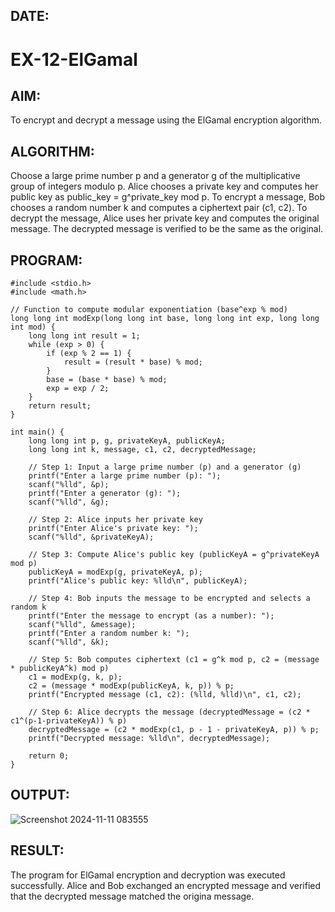 ## DATE:
# EX-12-ElGamal

## AIM:
To encrypt and decrypt a message using the ElGamal encryption algorithm.
## ALGORITHM:
Choose a large prime number p and a generator g of the multiplicative group of integers modulo
p. Alice chooses a private key and computes her public key as public_key = g^private_key mod p.
To encrypt a message, Bob chooses a random number k and computes a ciphertext pair (c1, c2). To
decrypt the message, Alice uses her private key and computes the original message. The decrypted
message is verified to be the same as the original.
## PROGRAM:
```
#include <stdio.h>
#include <math.h>

// Function to compute modular exponentiation (base^exp % mod)
long long int modExp(long long int base, long long int exp, long long int mod) {
    long long int result = 1;
    while (exp > 0) {
        if (exp % 2 == 1) {
            result = (result * base) % mod;
        }
        base = (base * base) % mod;
        exp = exp / 2;
    }
    return result;
}

int main() {
    long long int p, g, privateKeyA, publicKeyA;
    long long int k, message, c1, c2, decryptedMessage;

    // Step 1: Input a large prime number (p) and a generator (g)
    printf("Enter a large prime number (p): ");
    scanf("%lld", &p);
    printf("Enter a generator (g): ");
    scanf("%lld", &g);

    // Step 2: Alice inputs her private key
    printf("Enter Alice's private key: ");
    scanf("%lld", &privateKeyA);

    // Step 3: Compute Alice's public key (publicKeyA = g^privateKeyA mod p)
    publicKeyA = modExp(g, privateKeyA, p);
    printf("Alice's public key: %lld\n", publicKeyA);

    // Step 4: Bob inputs the message to be encrypted and selects a random k
    printf("Enter the message to encrypt (as a number): ");
    scanf("%lld", &message);
    printf("Enter a random number k: ");
    scanf("%lld", &k);

    // Step 5: Bob computes ciphertext (c1 = g^k mod p, c2 = (message * publicKeyA^k) mod p)
    c1 = modExp(g, k, p);
    c2 = (message * modExp(publicKeyA, k, p)) % p;
    printf("Encrypted message (c1, c2): (%lld, %lld)\n", c1, c2);

    // Step 6: Alice decrypts the message (decryptedMessage = (c2 * c1^(p-1-privateKeyA)) % p)
    decryptedMessage = (c2 * modExp(c1, p - 1 - privateKeyA, p)) % p;
    printf("Decrypted message: %lld\n", decryptedMessage);

    return 0;
}
```
## OUTPUT:
![Screenshot 2024-11-11 083555](https://github.com/user-attachments/assets/ed7d05d7-eb85-4cf3-a2ed-8189739e41ce)


## RESULT:
The program for ElGamal encryption and decryption was executed successfully. Alice and Bob
exchanged an encrypted message and verified that the decrypted message matched the origina
message.
